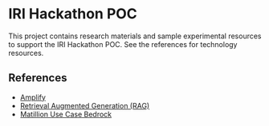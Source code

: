 # IRI Hackathon POC

This project contains research materials and sample experimental resources to support the IRI Hackathon POC.  See the references for technology resources.

## References
- [Amplify](https://docs.aws.amazon.com/prescriptive-guidance/latest/patterns/create-amplify-micro-frontend-portal.html?did=pg_card&trk=pg_card)
- [Retrieval Augmented Generation (RAG)](https://docs.aws.amazon.com/prescriptive-guidance/latest/patterns/deploy-rag-use-case-on-aws.html?did=pg_card&trk=pg_card)
 - [Matillion Use Case Bedrock](https://www.youtube.com/watch?v=IZLfO-94aNE)
